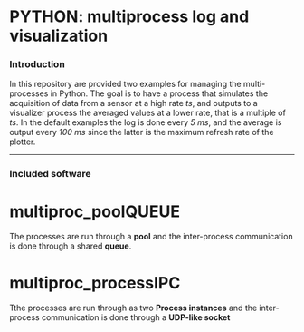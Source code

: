# PYTHON: multiprocess log and visualization

### Introduction

In this repository are provided two examples for managing the multi-processes in Python. The goal is to have a process that simulates the acquisition of data from a sensor at a high rate *ts*, and outputs to a visualizer process the averaged values at a lower rate, that is a multiple of *ts*. In the default examples the log is done every *5 ms*, and the average is output every *100 ms* since the latter is the maximum refresh rate of the plotter.


***

### Included software

multiproc_poolQUEUE
========================
The processes are run through a **pool** and the inter-process communication is done through a shared **queue**.

multiproc_processIPC
========================
Tthe processes are run through as two **Process instances** and the inter-process communication is done through a **UDP-like socket**